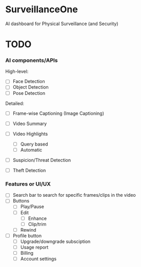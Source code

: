# SurveillanceOne
AI dashboard for Physical Surveillance (and Security)


# TODO

### AI components/APIs

High-level:
- [ ] Face Detection
- [ ] Object Detection
- [ ] Pose Detection

Detailed:
- [ ] Frame-wise Captioning (Image Captioning)
- [ ] Video Summary
- [ ] Video Highlights
  - [ ] Query based
  - [ ] Automatic
- [ ] Suspicion/Threat Detection
- [ ] Theft Detection


### Features or UI/UX 
- [ ] Search bar to search for specific frames/clips in the video
- [ ] Buttons
  - [ ] Play/Pause
  - [ ] Edit 
     - [ ] Enhance
     - [ ] Clip/trim
  - [ ] Rewind
  
- [ ] Profile button
  - [ ] Upgrade/downgrade subsciption
  - [ ] Usage report
  - [ ] Billing
  - [ ] Account settings
